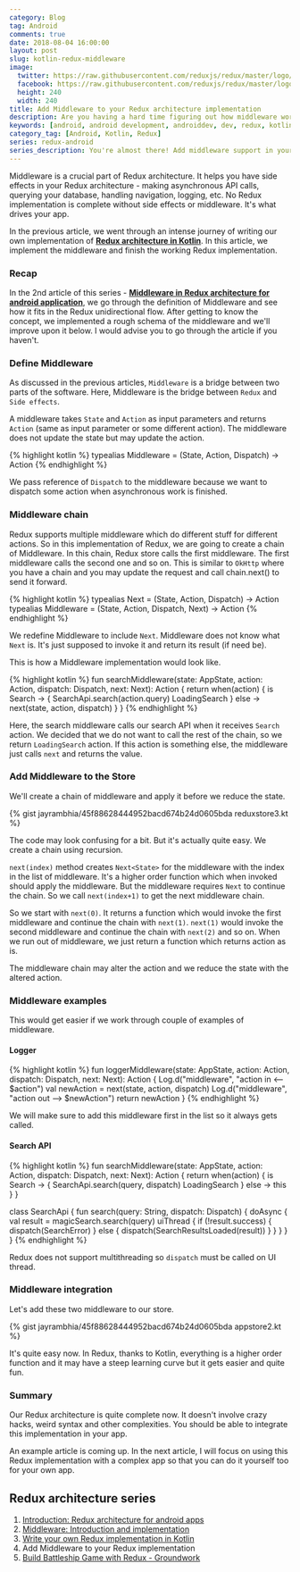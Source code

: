 ```yaml
---
category: Blog
tag: Android
comments: true
date: 2018-08-04 16:00:00
layout: post
slug: kotlin-redux-middleware
image:
  twitter: https://raw.githubusercontent.com/reduxjs/redux/master/logo/apple-touch-icon.png
  facebook: https://raw.githubusercontent.com/reduxjs/redux/master/logo/apple-touch-icon.png
  height: 240
  width: 240
title: Add Middleware to your Redux architecture implementation
description: Are you having a hard time figuring out how middleware works in Redux architecture? This article talks about adding middleware to your Redux implementation. This is the missing piece for having a great Redux implementation.
keywords: [android, android development, androiddev, dev, redux, kotlin, redux architecture, immutable state, redux clean architecture, write your own redux, redux data flow, redux middleware android, builds, pure functions, reactive functional android, redux reducers, redux store in kotlin, redux middleware, redux middleware for network calls, middleware in android redux, redux middleware chain]
category_tag: [Android, Kotlin, Redux]
series: redux-android
series_description: You're almost there! Add middleware support in your Redux implementation and see how effortless android programming becomes.
---
```


Middleware is a crucial part of Redux architecture. It helps you have side effects in your Redux architecture - making asynchronous API calls, querying your database, handling navigation, logging, etc. No Redux implementation is complete without side effects or middleware. It's what drives your app.

In the previous article, we went through an intense journey of writing our own implementation of **[Redux architecture in Kotlin](/blog/kotlin-redux-architecture)**. In this article, we implement the middleware and finish the working Redux implementation.

### Recap

In the 2nd article of this series - **[Middleware in Redux architecture for android application](android-redux-middleware)**, we go through the definition of Middleware and see how it fits in the Redux unidirectional flow. After getting to know the concept, we implemented a rough schema of the middleware and we'll improve upon it below. I would advise you to go through the article if you haven't.

### Define Middleware

As discussed in the previous articles, `Middleware` is a bridge between two parts of the software. Here, Middleware is the bridge between `Redux` and `Side effects`.

A middleware takes `State` and `Action` as input parameters and returns `Action` (same as input parameter or some different action). The middleware does not update the state but may update the action.

{% highlight kotlin %}
typealias Middleware<State> = (State, Action, Dispatch) -> Action
{% endhighlight %}

We pass reference of `Dispatch` to the middleware because we want to dispatch some action when asynchronous work is finished.

### Middleware chain

Redux supports multiple middleware which do different stuff for different actions. So in this implementation of Redux, we are going to create a chain of Middleware. In this chain, Redux store calls the first middleware. The first middleware calls the second one and so on. This is similar to `OkHttp` where you have a chain and you may update the request and call chain.next() to send it forward.

{% highlight kotlin %}
typealias Next<State> = (State, Action, Dispatch) -> Action
typealias Middleware<State> = (State, Action, Dispatch, Next<State>) -> Action
{% endhighlight %}

We redefine Middleware to include `Next`. Middleware does not know what `Next` is. It's just supposed to invoke it and return its result (if need be).

This is how a Middleware implementation would look like.

{% highlight kotlin %}
fun searchMiddleware(state: AppState, action: Action, dispatch: Dispatch, next: Next<AppState>): Action {
  return when(action) {
    is Search -> {
      SearchApi.search(action.query)
      LoadingSearch
    }
    else -> next(state, action, dispatch)
  }
}
{% endhighlight %}

Here, the search middleware calls our search API when it receives `Search` action. We decided that we do not want to call the rest of the chain, so we return `LoadingSearch` action. If this action is something else, the middleware just calls `next` and returns the value.

### Add Middleware to the Store

We'll create a chain of middleware and apply it before we reduce the state.

{% gist jayrambhia/45f88628444952bacd674b24d0605bda reduxstore3.kt %}

The code may look confusing for a bit. But it's actually quite easy. We create a chain using recursion.

`next(index)` method creates `Next<State>` for the middleware with the index in the list of middleware. It's a higher order function which when invoked should apply the middleware. But the middleware requires `Next` to continue the chain. So we call `next(index+1)` to get the next middleware chain.

So we start with `next(0)`. It returns a function which would invoke the first middleware and continue the chain with `next(1)`. `next(1)` would invoke the second middleware and continue the chain with `next(2)` and so on. When we run out of middleware, we just return a function which returns action as is.

The middleware chain may alter the action and we reduce the state with the altered action.

### Middleware examples

This would get easier if we work through couple of examples of middleware.

#### Logger

{% highlight kotlin %}
fun loggerMiddleware(state: AppState, action: Action, dispatch: Dispatch, next: Next<AppState>): Action {
  Log.d("middleware", "action in <-- $action")
  val newAction = next(state, action, dispatch)
  Log.d("middleware", "action out --> $newAction")
  return newAction
}
{% endhighlight %}

We will make sure to add this middleware first in the list so it always gets called.

#### Search API
{% highlight kotlin %}
fun searchMiddleware(state: AppState, action: Action, dispatch: Dispatch, next: Next<AppState>): Action {
  return when(action) {
    is Search -> {
      SearchApi.search(query, dispatch)
      LoadingSearch
    }
    else -> this
  }
}

class SearchApi {
  fun search(query: String, dispatch: Dispatch) {
    doAsync {
      val result = magicSearch.search(query)
      uiThread {
        if (!result.success) {
          dispatch(SearchError)
        } else {
          dispatch(SearchResultsLoaded(result))
        }
      }
    }
  }
}
{% endhighlight %}

Redux does not support multithreading so `dispatch` must be called on UI thread.

### Middleware integration

Let's add these two middleware to our store.

{% gist jayrambhia/45f88628444952bacd674b24d0605bda appstore2.kt %}

It's quite easy now. In Redux, thanks to Kotlin, everything is a higher order function and it may have a steep learning curve but it gets easier and quite fun.

### Summary

Our Redux architecture is quite complete now. It doesn't involve crazy hacks, weird syntax and other complexities. You should be able to integrate this implementation in your app.

An example article is coming up. In the next article, I will focus on using this Redux implementation with a complex app so that you can do it yourself too for your own app.

## Redux architecture series

 1. [Introduction: Redux architecture for android apps](/blog/android-redux-intro)
 2. [Middleware: Introduction and implementation](/blog/android-redux-middleware)
 3. [Write your own Redux implementation in Kotlin](/blog/kotlin-redux-architecture)
 4. Add Middleware to your Redux implementation
 5. [Build Battleship Game with Redux - Groundwork](/blog/battleship-kotlin) 
